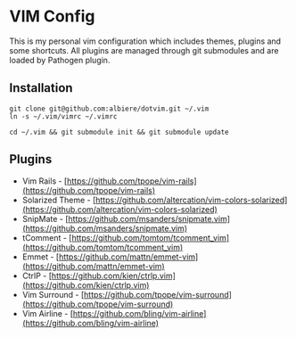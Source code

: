 # VIM Config

This is my personal vim configuration which includes themes, plugins and some shortcuts. All plugins are managed through git submodules and are loaded by Pathogen plugin.

## Installation

```
git clone git@github.com:albiere/dotvim.git ~/.vim
ln -s ~/.vim/vimrc ~/.vimrc

cd ~/.vim && git submodule init && git submodule update
```

## Plugins

* Vim Rails - [https://github.com/tpope/vim-rails](https://github.com/tpope/vim-rails)
* Solarized Theme - [https://github.com/altercation/vim-colors-solarized](https://github.com/altercation/vim-colors-solarized)
* SnipMate - [https://github.com/msanders/snipmate.vim](https://github.com/msanders/snipmate.vim)
* tComment - [https://github.com/tomtom/tcomment_vim](https://github.com/tomtom/tcomment_vim)
* Emmet - [https://github.com/mattn/emmet-vim](https://github.com/mattn/emmet-vim)
* CtrlP - [https://github.com/kien/ctrlp.vim](https://github.com/kien/ctrlp.vim) 
* Vim Surround - [https://github.com/tpope/vim-surround](https://github.com/tpope/vim-surround)
* Vim Airline - [https://github.com/bling/vim-airline](https://github.com/bling/vim-airline)
